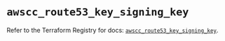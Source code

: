 # `awscc_route53_key_signing_key`

Refer to the Terraform Registry for docs: [`awscc_route53_key_signing_key`](https://registry.terraform.io/providers/hashicorp/awscc/0.70.0/docs/resources/route53_key_signing_key).
